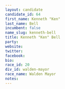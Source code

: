 ```yaml
---
layout: candidate
candidate_id: 64
first_name: Kenneth "Ken"
last_name: Bell
incumbent: false
name_slug: kenneth-bell
title: Kenneth "Ken" Bell
party: 
website: 
twitter: 
facebook: 
bio: 
race_id: 20
div_id: walden-mayor
race_name: Walden Mayor
notes: 
---
```

